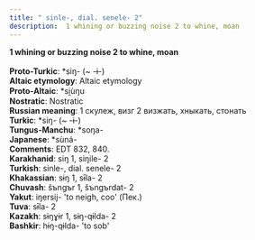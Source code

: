 ```yaml
---
title: " sinle-, dial. senele- 2"
description:  1 whining or buzzing noise 2 to whine, moan
---
```

<strong> 1 whining or buzzing noise 2 to whine, moan</strong><br><br>
<strong>Proto-Turkic</strong>:  *siŋ- (~ -ɨ-)<br>
<strong>Altaic etymology</strong>:  Altaic etymology<br>
<strong> Proto-Altaic</strong>:  *si̯ùŋu<br>
<strong>Nostratic</strong>:  Nostratic<br>
<strong>Russian meaning</strong>:  1 скулеж, визг 2 визжать, хныкать, стонать<br>
<strong>Turkic</strong>:  *siŋ- (~ -ɨ-)<br>
<strong>Tungus-Manchu</strong>:  *soŋa-<br>
<strong>Japanese</strong>:  *sùná-<br>
<strong>Comments</strong>:  EDT 832, 840.<br>
<strong>Karakhanid</strong>:  siŋ 1, siŋile- 2<br>
<strong>Turkish</strong>:  sinle-, dial. senele- 2<br>
<strong>Khakassian</strong>:  sɨŋ 1, sɨ̄la- 2<br>
<strong>Chuvash</strong>:  šъngъr 1, šъngъrdat- 2<br>
<strong>Yakut</strong>:  iŋersij- 'to neigh, coo' (Пек.)<br>
<strong>Tuva</strong>:  sɨ̄la- 2<br>
<strong>Kazakh</strong>:  sɨŋɣɨr 1, sɨŋ-qɨlda- 2<br>
<strong>Bashkir</strong>:  hɨŋ-qɨlda- 'to sob'<br>


